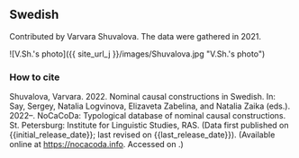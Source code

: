 ## Swedish

Contributed by Varvara Shuvalova. The data were gathered in 2021.

![V.Sh.'s photo]({{ site_url_j }}/images/Shuvalova.jpg "V.Sh.'s photo")

### How to cite

Shuvalova, Varvara. 2022. Nominal causal constructions in Swedish. In: Say, Sergey, Natalia Logvinova,
Elizaveta Zabelina, and Natalia Zaika (eds.). 2022–. NoCaCoDa: Typological database of nominal causal constructions.
St. Petersburg: Institute for Linguistic Studies, RAS. (Data first published on {{initial_release_date}};
last revised on {{last_release_date}}). (Available online at https://nocacoda.info. Accessed on <span class="today-span"></span>.)
